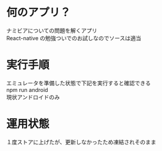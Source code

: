 # 何のアプリ？

ナミビアについての問題を解くアプリ<br>
React-native の勉強ついでのお試しなのでソースは適当

# 実行手順

エミュレータを準備した状態で下記を実行すると確認できる<br>
npm run android<br>
現状アンドロイドのみ

# 運用状態

１度ストアに上げたが、更新しなかったため凍結されそのまま
